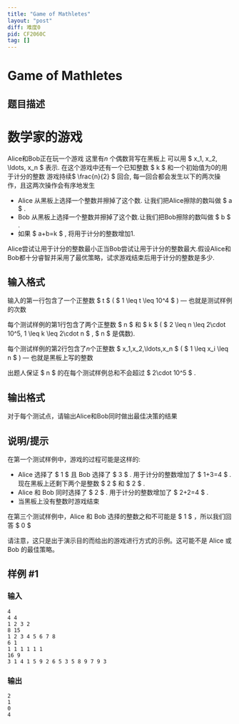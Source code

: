 ```yaml
---
title: "Game of Mathletes"
layout: "post"
diff: 难度0
pid: CF2060C
tag: []
---
```


# Game of Mathletes

## 题目描述

# 数学家的游戏


Alice和Bob正在玩一个游戏 这里有$n$ 个偶数背写在黑板上 可以用 $ x_1, x_2, \ldots, x_n $ 表示. 在这个游戏中还有一个已知整数 $ k $ 和一个初始值为0的用于计分的整数 游戏持续$ \frac{n}{2} $ 回合, 每一回合都会发生以下的两次操作，且这两次操作会有序地发生

- Alice 从黑板上选择一个整数并擦掉了这个数. 让我们把Alice擦除的数叫做 $ a $ .
- Bob 从黑板上选择一个整数并擦掉了这个数.让我们把Bob擦除的数叫做 $ b $  .
- 如果 $ a+b=k $ ,  将用于计分的整数增加1.

Alice尝试让用于计分的整数最小正当Bob尝试让用于计分的整数最大.假设Alice和Bob都十分睿智并采用了最优策略，试求游戏结束后用于计分的整数是多少.

## 输入格式

输入的第一行包含了一个正整数 $ t $ ( $ 1 \leq t \leq 10^4 $ ) — 也就是测试样例的次数

每个测试样例的第1行包含了两个正整数 $ n $ 和 $ k $ ( $ 2 \leq n \leq 2\cdot 10^5, 1 \leq k \leq 2\cdot n $ , $ n $ 是偶数).

每个测试样例的第2行包含了$n$个正整数 $ x_1,x_2,\ldots,x_n $ ( $ 1 \leq x_i \leq n $ ) — 也就是黑板上写的整数

出题人保证 $ n $ 的在每个测试样例总和不会超过 $ 2\cdot 10^5 $ .

## 输出格式

对于每个测试点，请输出Alice和Bob同时做出最佳决策的结果

## 说明/提示

在第一个测试样例中，游戏的过程可能是这样的:

- Alice 选择了 $ 1 $ 且 Bob 选择了 $ 3 $ . 用于计分的整数增加了 $ 1+3=4 $ . 现在黑板上还剩下两个是整数 $ 2 $ 和 $ 2 $ .
- Alice 和 Bob 同时选择了 $ 2 $ . 用于计分的整数增加了 $ 2+2=4 $ .
- 当黑板上没有整数时游戏结束

在第三个测试样例中，Alice 和 Bob 选择的整数之和不可能是 $ 1 $ ，所以我们回答 $ 0 $

请注意，这只是出于演示目的而给出的游戏进行方式的示例。这可能不是 Alice 或 Bob 的最佳策略。

## 样例 #1

### 输入

```
4
4 4
1 2 3 2
8 15
1 2 3 4 5 6 7 8
6 1
1 1 1 1 1 1
16 9
3 1 4 1 5 9 2 6 5 3 5 8 9 7 9 3
```

### 输出

```
2
1
0
4
```

